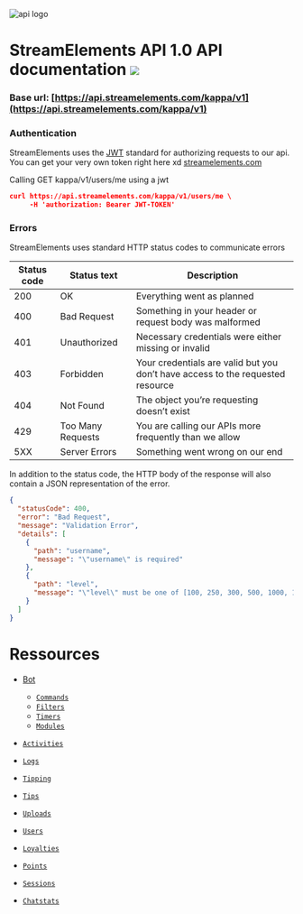 ![api logo](https://stylerdev.io/s/54095.png "Nice API you got there ( ͡° ͜ʖ ͡° )")
# StreamElements API 1.0 API documentation <img src="https://static-cdn.jtvnw.net/emoticons/v1/25/1.0">

### Base url: [https://api.streamelements.com/kappa/v1](https://api.streamelements.com/kappa/v1)

### Authentication

StreamElements uses the [JWT](https://jwt.io/) standard for authorizing requests to our api.
You can get your very own token right here xd [streamelements.com](https://streamelements.com/dashboard/account/information)

Calling GET kappa/v1/users/me using a jwt
```json
curl https://api.streamelements.com/kappa/v1/users/me \
     -H 'authorization: Bearer JWT-TOKEN'
```

### Errors

StreamElements uses standard HTTP status codes to communicate errors

|Status code|Status text|Description|
|-----------|-----------|-----------|
|200|OK|Everything went as planned|
|400|Bad Request|Something in your header or request body was malformed|
|401|Unauthorized|Necessary credentials were either missing or invalid|
|403|Forbidden|Your credentials are valid but you don’t have access to the requested resource|
|404|Not Found|The object you’re requesting doesn’t exist|
|429|Too Many Requests|You are calling our APIs more frequently than we allow|
|5XX|Server Errors|Something went wrong on our end|

In addition to the status code, the HTTP body of the response will also contain a JSON representation of the error.

```json
{
  "statusCode": 400,
  "error": "Bad Request",
  "message": "Validation Error",
  "details": [
    {
      "path": "username",
      "message": "\"username\" is required"
    },
    {
      "path": "level",
      "message": "\"level\" must be one of [100, 250, 300, 500, 1000, 1500, 2000]"
    }
  ]
}
```

# Ressources
- [Bot](bot.md)
    - [`Commands`](bot.md#commands)
    - [`Filters`](bot.md#filters)
    - [`Timers`](bot.md#timers)
    - [`Modules`](bot.md#modules)

- [`Activities`](activities.md)
- [`Logs`](logs.md)
- [`Tipping`](tipping.md)
- [`Tips`](tips.md)
- [`Uploads`](uploads.md)
- [`Users`](users.md)
- [`Loyalties`](loyalties.md)
- [`Points`](points.md)
- [`Sessions`](sessions.md)
- [`Chatstats`](chatstats.md)
